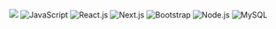 <img src="https://github-readme-stats.vercel.app/api/wakatime?username=GhostSlayer"/>

<span>
  <img src="https://img.shields.io/badge/Javascript-EFD81D?style=for-the-badge&logo=javascript&logoColor=black" alt="JavaScript" title="JavaScript" />
  <img src="https://img.shields.io/badge/react.js-black?style=for-the-badge&logo=react&logoColor=61DBFB" alt="React.js" title="React.js" />
  <img src="https://img.shields.io/badge/nextjs-0070F3?style=for-the-badge&logo=vercel&logoColor=white" alt="Next.js" title="Next.js" />
  <img src="https://img.shields.io/badge/bootstrap-8813FC?style=for-the-badge&logo=bootstrap&logoColor=white" alt="Bootstrap" title="Bootstrap" />
  <img src="https://img.shields.io/badge/node.js-73BB52?style=for-the-badge&logo=node.js&logoColor=white" alt="Node.js" title="Node.js" />
  <img src="https://img.shields.io/badge/mysql-00618a?style=for-the-badge&logo=mysql&logoColor=white" alt="MySQL" title="MySQL" />
</span>
